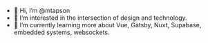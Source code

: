 - 👋 Hi, I’m @mtapson
- 👀 I’m interested in the intersection of design and technology.
- 🌱 I’m currently learning more about Vue, Gatsby, Nuxt, Supabase, embedded systems, websockets.

<!---
mtapson/mtapson is a ✨ special ✨ repository because its `README.md` (this file) appears on your GitHub profile.
You can click the Preview link to take a look at your changes.
--->
